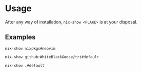 # Usage

After any way of installation, `nix-show <FLAKE>` is at your disposal.

## Examples

```
nix-show nixpkgs#neovim
```

```
nix-show github:WhiteBlackGoose/tri#default
```

```
nix-show .#default
```
